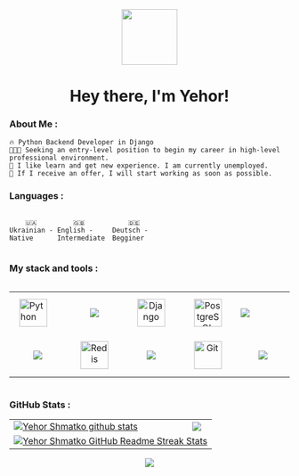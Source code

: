 <div id="header" align="center">

<img src="./assets/github.gif" width="100"/>

<h1>
Hey there, I'm Yehor!
</h1>
</div>
<!-- [![Yehor Shmatko | bity3pip | Resume](https://img.shields.io/badge/Resume-000000?style=for-the-badge&logo=resume&logoColor=white)]() -->

### About Me :

```
🔥 Python Backend Developer in Django 
👨🏻‍💻 Seeking an entry-level position to begin my career in high-level professional environment. 
📄 I like learn and get new experience. I am currently unemployed. 
💎 If I receive an offer, I will start working as soon as possible. 
```

### Languages :

<div style="display: flex; align-items: flex-start; align: center">
<table  align="center">
  <tr>
    
        🇺🇦 Ukrainian - Native
        
  </tr>

  <tr>
    
        🇬🇧 English - Intermediate
        
  </tr>
  <tr>
    
        🇩🇪 Deutsch - Begginer
        
  </tr>
</table>
</div>

### My stack and tools :
<div style="display: flex; align-items: flex-start; align: center">
<table align="center">
  <tr>
      <td>
      <a href="https://www.python.org/" target="_blank">
        <img style="margin: 10px" src="https://profilinator.rishav.dev/skills-assets/python-original.svg" alt="Python" height="50" /></a>  
      </td>
      <td align="center" width="88">
        <a href="https://skillicons.dev">
    <img src="https://skillicons.dev/icons?i=fastapi" />
  </a>
      </td>
      <td align="center" width="88">
        <a href="https://www.djangoproject.com/" target="_blank">
          <img style="margin: 10px" src="https://profilinator.rishav.dev/skills-assets/django-original.svg" alt="Django" height="50" /></a>  
      </td>
       <td align="center" width="88">
        <a href="https://www.postgresql.org/" target="_blank">
          <img style="margin: 10px" src="https://profilinator.rishav.dev/skills-assets/postgresql-original-wordmark.svg" alt="PostgreSQL" height="50" /></a>  
     </td>
    <td aling="center">    
      <a href="https://skillicons.dev">
    <img src="https://skillicons.dev/icons?i=docker" />
         </a>
    </td> 
     
  </tr>
    <td align="center" width="88">
         <a href="https://skillicons.dev">
    <img src="https://skillicons.dev/icons?i=selenium" /></a>
     </td>
      <td align="center" width="88">
        <a href="https://redis.io/" target="_blank">
          <img style="margin: 10px" src="https://profilinator.rishav.dev/skills-assets/redis-original-wordmark.svg" alt="Redis" height="50" /></a>  
     </td>
      <td align="center" width="88">
         <a href="https://skillicons.dev">
    <img src="https://skillicons.dev/icons?i=postman" />
         </a>
      </td>
    </td>
      </td>
     <td align="center" width="88">
        <a href="https://github.com/" target="_blank">
          <img style="margin: 10px" src="https://profilinator.rishav.dev/skills-assets/git-scm-icon.svg" alt="Git" height="50" /></a>  
    </td>
<td align="center" width="88">
         <a href="https://skillicons.dev">
    <img src="https://skillicons.dev/icons?i=pycharm" />
     </td>

</table>
</div>

### GitHub Stats :

<table align="center">
  <tr>
  <td>
  <a href="https://github.com/bity3pip/github-readme-stats"><img align="center" src="https://github-readme-stats.vercel.app/api?username=bity3pip&show_icons=true&include_all_commits=true&theme=buefy&hide_border=true" alt="Yehor Shmatko github stats" /></a>
  </td>
  <td>
  <a href="https://github.com/bity3pip/github-readme-stats"><img align="center" src="https://github-readme-stats.vercel.app/api/top-langs/?username=bity3pip&layout=compact&theme=buefy&hide_border=true" /></a>
  </td>
  </tr>
  <tr>
  <td colspan=2 align="center">
  <a href="https://git.io/streak-stats"> <img src="http://github-readme-streak-stats.herokuapp.com?user=bity3pip&hide_border=true&background=f6f8fa&currStreakLabel=000000&date_format=j%20M%5B%20Y%5D" alt="Yehor Shmatko GitHub Readme Streak Stats" /> </a>
  </td>
  </tr>
</table>

<div align="center">
<a href="https://www.codewars.com/users/bity3pip"><img src="https://www.codewars.com/users/bity3pip/badges/small">
</div>

<br>


